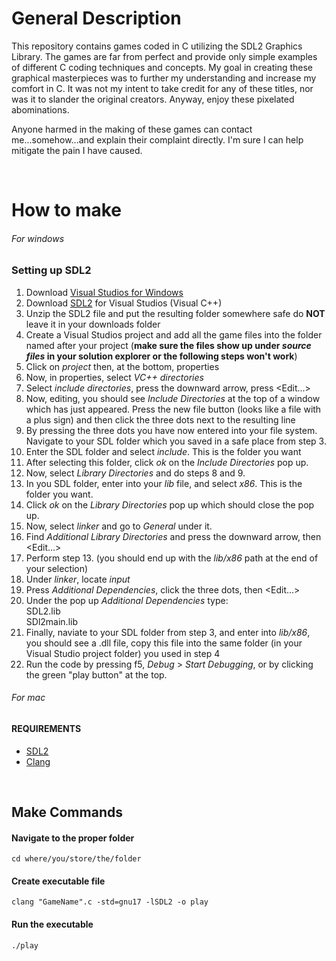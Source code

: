 # General Description
This repository contains games coded in C utilizing the SDL2 Graphics Library. The games are far from perfect and provide only simple examples of different C coding techniques and concepts.
My goal in creating these graphical masterpieces was to further my understanding and increase my comfort in C. It was not my intent to take credit for any of these titles, nor was it to slander the original creators. Anyway, enjoy these pixelated abominations. 

Anyone harmed in the making of these games can contact me...somehow...and explain their complaint directly. I'm sure I can help mitigate the pain I have caused.
<p>&nbsp;</p>

# How to make
###### *For windows*
### Setting up SDL2
1. Download [Visual Studios for Windows](https://visualstudio.microsoft.com/downloads/)
2. Download [SDL2](https://www.libsdl.org/release/SDL2-devel-2.0.12-VC.zip) for Visual Studios (Visual C++) 
3. Unzip the SDL2 file and put the resulting folder somewhere safe do **NOT** leave it in your downloads folder
4. Create a Visual Studios project and add all the game files into the folder named after your project (**make sure the files show up under _source files_ in your solution explorer or the following steps won't work**)
5. Click on _project_ then, at the bottom, properties
6. Now, in properties, select _VC++ directories_
7. Select _include directories_, press the downward arrow, press <Edit...>
8. Now, editing, you should see _Include Directories_ at the top of a window which has just appeared. Press the new file button (looks like a file with a plus sign) and then click the three dots next to the resulting line
9. By pressing the three dots you have now entered into your file system. Navigate to your SDL folder which you saved in a safe place from step 3.
10. Enter the SDL folder and select _include_. This is the folder you want
11. After selecting this folder, click _ok_ on the _Include Directories_ pop up.
12. Now, select _Library Directories_ and do steps 8 and 9.
13. In you SDL folder, enter into your _lib_ file, and select _x86_. This is the folder you want. 
14. Click _ok_ on the _Library Directories_ pop up which should close the pop up. 
15. Now, select _linker_ and go to _General_ under it. 
16. Find _Additional Library Directories_ and press the downward arrow, then <Edit...>
17. Perform step 13. (you should end up with the _lib/x86_ path at the end of your selection)
18. Under _linker_, locate _input_
19. Press _Additional Dependencies_, click the three dots, then <Edit...>
20. Under the pop up _Additional Dependencies_ type:<br/>
                SDL2.lib<br/>
                SDl2main.lib<br/>
21. Finally, naviate to your SDL folder from step 3, and enter into _lib/x86_, you should see a .dll file, copy this file into the same folder (in your Visual Studio project folder) you used in step 4
22. Run the code by pressing f5, _Debug_ > _Start Debugging_, or by clicking the green "play button" at the top.



###### *For mac*
#### REQUIREMENTS
- [SDL2](https://www.libsdl.org/download-2.0.php)
- [Clang](https://releases.llvm.org/download.html)
<p>&nbsp;</p>

## Make Commands
#### Navigate to the proper folder
```console
cd where/you/store/the/folder
```
#### Create executable file
```console
clang "GameName".c -std=gnu17 -lSDL2 -o play
```

#### Run the executable
```console
./play
```

